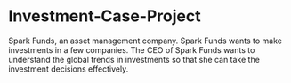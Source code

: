 # Investment-Case-Project
Spark Funds, an asset management company. Spark Funds wants to make investments in a few companies. The CEO of Spark Funds wants to understand the global trends in investments so that she can take the investment decisions effectively.


